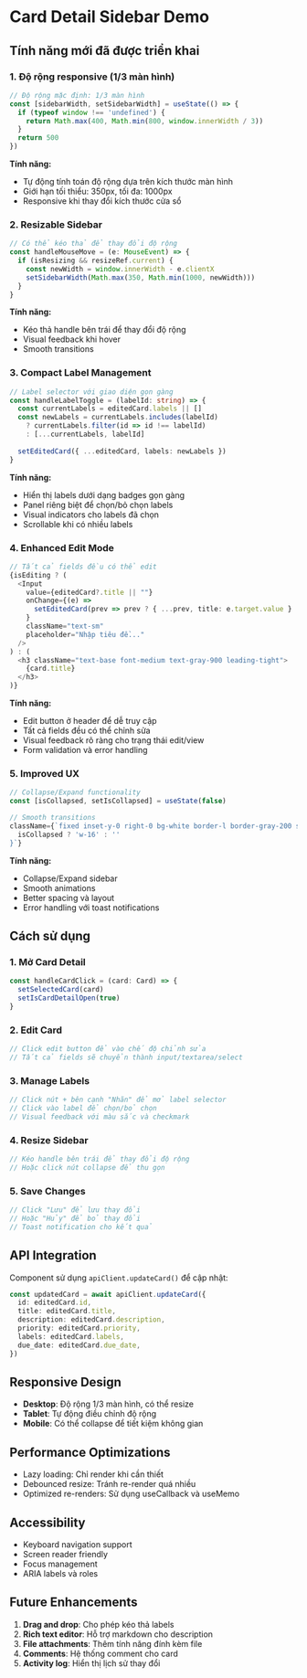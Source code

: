 # Card Detail Sidebar Demo

## Tính năng mới đã được triển khai

### 1. Độ rộng responsive (1/3 màn hình)

```typescript
// Độ rộng mặc định: 1/3 màn hình
const [sidebarWidth, setSidebarWidth] = useState(() => {
  if (typeof window !== 'undefined') {
    return Math.max(400, Math.min(800, window.innerWidth / 3))
  }
  return 500
})
```

**Tính năng:**
- Tự động tính toán độ rộng dựa trên kích thước màn hình
- Giới hạn tối thiểu: 350px, tối đa: 1000px
- Responsive khi thay đổi kích thước cửa sổ

### 2. Resizable Sidebar

```typescript
// Có thể kéo thả để thay đổi độ rộng
const handleMouseMove = (e: MouseEvent) => {
  if (isResizing && resizeRef.current) {
    const newWidth = window.innerWidth - e.clientX
    setSidebarWidth(Math.max(350, Math.min(1000, newWidth)))
  }
}
```

**Tính năng:**
- Kéo thả handle bên trái để thay đổi độ rộng
- Visual feedback khi hover
- Smooth transitions

### 3. Compact Label Management

```typescript
// Label selector với giao diện gọn gàng
const handleLabelToggle = (labelId: string) => {
  const currentLabels = editedCard.labels || []
  const newLabels = currentLabels.includes(labelId)
    ? currentLabels.filter(id => id !== labelId)
    : [...currentLabels, labelId]
  
  setEditedCard({ ...editedCard, labels: newLabels })
}
```

**Tính năng:**
- Hiển thị labels dưới dạng badges gọn gàng
- Panel riêng biệt để chọn/bỏ chọn labels
- Visual indicators cho labels đã chọn
- Scrollable khi có nhiều labels

### 4. Enhanced Edit Mode

```typescript
// Tất cả fields đều có thể edit
{isEditing ? (
  <Input
    value={editedCard?.title || ""}
    onChange={(e) =>
      setEditedCard(prev => prev ? { ...prev, title: e.target.value } : null)
    }
    className="text-sm"
    placeholder="Nhập tiêu đề..."
  />
) : (
  <h3 className="text-base font-medium text-gray-900 leading-tight">
    {card.title}
  </h3>
)}
```

**Tính năng:**
- Edit button ở header để dễ truy cập
- Tất cả fields đều có thể chỉnh sửa
- Visual feedback rõ ràng cho trạng thái edit/view
- Form validation và error handling

### 5. Improved UX

```typescript
// Collapse/Expand functionality
const [isCollapsed, setIsCollapsed] = useState(false)

// Smooth transitions
className={`fixed inset-y-0 right-0 bg-white border-l border-gray-200 shadow-xl z-50 overflow-hidden transition-all duration-300 ${
  isCollapsed ? 'w-16' : ''
}`}
```

**Tính năng:**
- Collapse/Expand sidebar
- Smooth animations
- Better spacing và layout
- Error handling với toast notifications

## Cách sử dụng

### 1. Mở Card Detail
```typescript
const handleCardClick = (card: Card) => {
  setSelectedCard(card)
  setIsCardDetailOpen(true)
}
```

### 2. Edit Card
```typescript
// Click edit button để vào chế độ chỉnh sửa
// Tất cả fields sẽ chuyển thành input/textarea/select
```

### 3. Manage Labels
```typescript
// Click nút + bên cạnh "Nhãn" để mở label selector
// Click vào label để chọn/bỏ chọn
// Visual feedback với màu sắc và checkmark
```

### 4. Resize Sidebar
```typescript
// Kéo handle bên trái để thay đổi độ rộng
// Hoặc click nút collapse để thu gọn
```

### 5. Save Changes
```typescript
// Click "Lưu" để lưu thay đổi
// Hoặc "Hủy" để bỏ thay đổi
// Toast notification cho kết quả
```

## API Integration

Component sử dụng `apiClient.updateCard()` để cập nhật:

```typescript
const updatedCard = await apiClient.updateCard({
  id: editedCard.id,
  title: editedCard.title,
  description: editedCard.description,
  priority: editedCard.priority,
  labels: editedCard.labels,
  due_date: editedCard.due_date,
})
```

## Responsive Design

- **Desktop**: Độ rộng 1/3 màn hình, có thể resize
- **Tablet**: Tự động điều chỉnh độ rộng
- **Mobile**: Có thể collapse để tiết kiệm không gian

## Performance Optimizations

- Lazy loading: Chỉ render khi cần thiết
- Debounced resize: Tránh re-render quá nhiều
- Optimized re-renders: Sử dụng useCallback và useMemo

## Accessibility

- Keyboard navigation support
- Screen reader friendly
- Focus management
- ARIA labels và roles

## Future Enhancements

1. **Drag and drop**: Cho phép kéo thả labels
2. **Rich text editor**: Hỗ trợ markdown cho description
3. **File attachments**: Thêm tính năng đính kèm file
4. **Comments**: Hệ thống comment cho card
5. **Activity log**: Hiển thị lịch sử thay đổi 